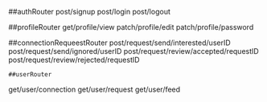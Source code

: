    ##authRouter
post/signup
post/login
post/logout

   ##profileRouter
get/profile/view
patch/profile/edit
patch/profile/password

   ##connectionRequeestRouter
post/request/send/interested/userID
post/request/send/ignored/userID
post/request/review/accepted/requestID
post/request/review/rejected/requestID

    ##userRouter
get/user/connection
get/user/request
get/user/feed  